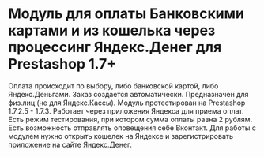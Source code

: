 # Модуль для оплаты Банковскими картами и из кошелька через процессинг Яндекс.Денег для Prestashop 1.7+
Оплата происходит по выбору, либо банковской картой, либо Яндекс.Деньгами. Заказ создается автоматически.
Предназначен для физ.лиц (не для Яндекс.Кассы).
Модуль протестирован на Prestashop 1.7.2.5 - 1.7.3.
Работает через приложения Яндекса для приема оплат.
Есть режим тестирования, при котором сумма оплаты равна 2 рублям.
Есть возможность отправлять оповещения себе Вконтакт.
Для работы с модулем нужно открыть кошелек на Яндексе и зарегистрировать приложение на сайте Яндекс.Денег.
